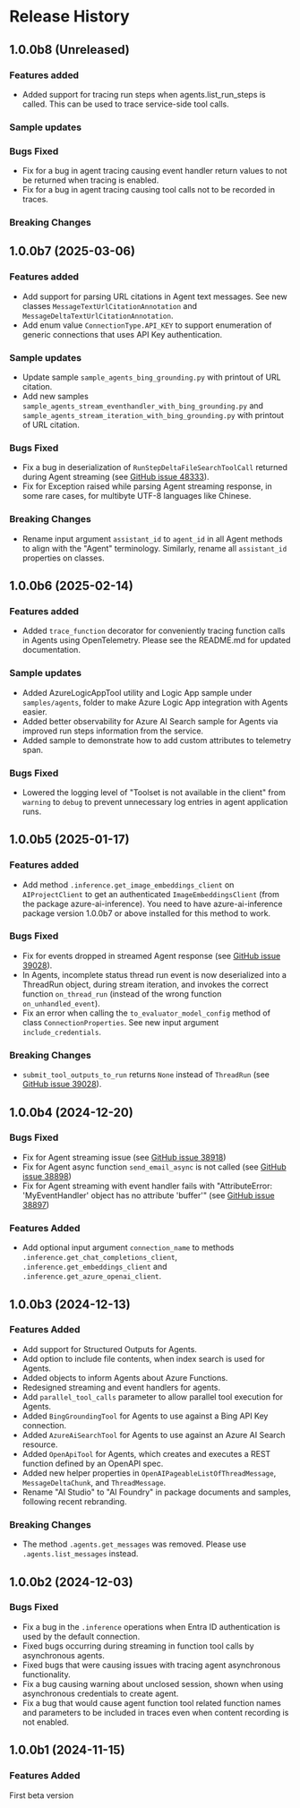 # Release History

## 1.0.0b8 (Unreleased)

### Features added

* Added support for tracing run steps when agents.list_run_steps is called. This can be used to trace service-side tool calls.

### Sample updates

### Bugs Fixed

* Fix for a bug in agent tracing causing event handler return values to not be returned when tracing is enabled.
* Fix for a bug in agent tracing causing tool calls not to be recorded in traces.

### Breaking Changes

## 1.0.0b7 (2025-03-06)

### Features added

* Add support for parsing URL citations in Agent text messages. See new classes `MessageTextUrlCitationAnnotation` and `MessageDeltaTextUrlCitationAnnotation`.
* Add enum value `ConnectionType.API_KEY` to support enumeration of generic connections that uses API Key authentication.

### Sample updates

* Update sample `sample_agents_bing_grounding.py` with printout of URL citation.
* Add new samples `sample_agents_stream_eventhandler_with_bing_grounding.py` and `sample_agents_stream_iteration_with_bing_grounding.py` with printout of URL citation.

### Bugs Fixed

* Fix a bug in deserialization of `RunStepDeltaFileSearchToolCall` returned during Agent streaming (see [GitHub issue 48333](https://github.com/Azure/azure-sdk-for-net/issues/48333)).
* Fix for Exception raised while parsing Agent streaming response, in some rare cases, for multibyte UTF-8 languages like Chinese.

### Breaking Changes

* Rename input argument `assistant_id` to `agent_id` in all Agent methods to align with the "Agent" terminology. Similarly, rename all `assistant_id` properties on classes.

## 1.0.0b6 (2025-02-14)

### Features added

* Added `trace_function` decorator for conveniently tracing function calls in Agents using OpenTelemetry. Please see the README.md for updated documentation.

### Sample updates

* Added AzureLogicAppTool utility and Logic App sample under `samples/agents`, folder to make Azure Logic App integration with Agents easier.
* Added better observability for Azure AI Search sample for Agents via improved run steps information from the service.
* Added sample to demonstrate how to add custom attributes to telemetry span.

### Bugs Fixed

* Lowered the logging level of "Toolset is not available in the client" from `warning` to `debug` to prevent unnecessary log entries in agent application runs.

## 1.0.0b5 (2025-01-17)

### Features added

* Add method `.inference.get_image_embeddings_client` on `AIProjectClient` to get an authenticated
`ImageEmbeddingsClient` (from the package azure-ai-inference). You need to have azure-ai-inference package
version 1.0.0b7 or above installed for this method to work.

### Bugs Fixed

* Fix for events dropped in streamed Agent response (see [GitHub issue 39028](https://github.com/Azure/azure-sdk-for-python/issues/39028)).
* In Agents, incomplete status thread run event is now deserialized into a ThreadRun object, during stream iteration, and invokes the correct function `on_thread_run` (instead of the wrong function `on_unhandled_event`).
* Fix an error when calling the `to_evaluator_model_config` method of class `ConnectionProperties`. See new input
argument `include_credentials`.

### Breaking Changes

* `submit_tool_outputs_to_run` returns `None` instead of `ThreadRun` (see [GitHub issue 39028](https://github.com/Azure/azure-sdk-for-python/issues/39028)).

## 1.0.0b4 (2024-12-20)

### Bugs Fixed

* Fix for Agent streaming issue (see [GitHub issue 38918](https://github.com/Azure/azure-sdk-for-python/issues/38918))
* Fix for Agent async function `send_email_async` is not called (see [GitHub issue 38898](https://github.com/Azure/azure-sdk-for-python/issues/38898))
* Fix for Agent streaming with event handler fails with "AttributeError: 'MyEventHandler' object has no attribute 'buffer'" (see [GitHub issue 38897](https://github.com/Azure/azure-sdk-for-python/issues/38897))

### Features Added

* Add optional input argument `connection_name` to methods `.inference.get_chat_completions_client`,
 `.inference.get_embeddings_client` and `.inference.get_azure_openai_client`.

## 1.0.0b3 (2024-12-13)

### Features Added

* Add support for Structured Outputs for Agents.
* Add option to include file contents, when index search is used for Agents.
* Added objects to inform Agents about Azure Functions.
* Redesigned streaming and event handlers for agents.
* Add `parallel_tool_calls` parameter to allow parallel tool execution for Agents.
* Added `BingGroundingTool` for Agents to use against a Bing API Key connection.
* Added `AzureAiSearchTool` for Agents to use against an Azure AI Search resource.
* Added `OpenApiTool` for Agents, which creates and executes a REST function defined by an OpenAPI spec.
* Added new helper properties in `OpenAIPageableListOfThreadMessage`, `MessageDeltaChunk`, and `ThreadMessage`.
* Rename "AI Studio" to "AI Foundry" in package documents and samples, following recent rebranding.

### Breaking Changes

* The method `.agents.get_messages` was removed. Please use `.agents.list_messages` instead.

## 1.0.0b2 (2024-12-03)

### Bugs Fixed

* Fix a bug in the `.inference` operations when Entra ID authentication is used by the default connection.
* Fixed bugs occurring during streaming in function tool calls by asynchronous agents.
* Fixed bugs that were causing issues with tracing agent asynchronous functionality.
* Fix a bug causing warning about unclosed session, shown when using asynchronous credentials to create agent.
* Fix a bug that would cause agent function tool related function names and parameters to be included in traces even when content recording is not enabled.

## 1.0.0b1 (2024-11-15)

### Features Added

First beta version
